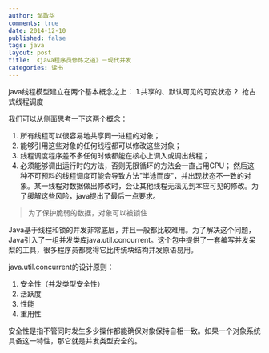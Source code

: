 ```yaml
---
author: 邹政华
comments: true
date: 2014-12-10
published: false 
tags: java
layout: post
title:  《java程序员修炼之道》－现代并发
categories: 读书 
---
```


java线程模型建立在两个基本概念之上：
1.共享的、默认可见的可变状态
2. 抢占式线程调度

我们可以从侧面思考一下这两个概念：
1. 所有线程可以很容易地共享同一进程的对象；
2. 能够引用这些对象的任何线程都可以修改这些对象；
3. 线程调度程序差不多任何时候都能在核心上调入或调出线程；
4. 必须能够调出运行时的方法，否则无限循环的方法会一直占用CPU；
然后这种不可预料的线程调度可能会导致方法"半途而废"，并出现状态不一致的对象。某一线程对数据做出修改时，会让其他线程无法见到本应可见的修改。为了缓解这些风险，java提出了最后一点要求。
> 为了保护脆弱的数据，对象可以被锁住

Java基于线程和锁的并发非常底层，并且一般都比较难用。为了解决这个问题，Java引入了一组并发类库java.util.concurrent。这个包中提供了一套编写并发呆梨的工具，很多程序员都觉得它比传统块结构并发原语易用。

java.util.concurrent的设计原则：
1. 安全性（并发类型安全性）
2. 活跃度
3. 性能
4. 重用性

安全性是指不管同时发生多少操作都能确保对象保持自相一致。如果一个对象系统具备这一特性，那它就是并发类型安全的。






